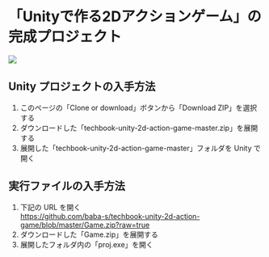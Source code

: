 # 「Unityで作る2Dアクションゲーム」の完成プロジェクト

![](https://github.com/baba-s/techbook-unity-project/blob/master/game.gif)

## Unity プロジェクトの入手方法

1. このページの「Clone or download」ボタンから「Download ZIP」を選択する
2. ダウンロードした「techbook-unity-2d-action-game-master.zip」を展開する
3. 展開した「techbook-unity-2d-action-game-master」フォルダを Unity で開く

## 実行ファイルの入手方法

1. 下記の URL を開く  
https://github.com/baba-s/techbook-unity-2d-action-game/blob/master/Game.zip?raw=true  
2. ダウンロードした「Game.zip」を展開する
3. 展開したフォルダ内の「proj.exe」を開く